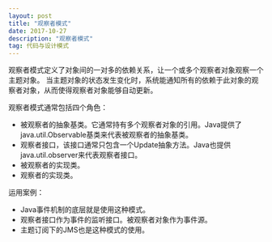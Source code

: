 ```yaml
---
layout: post
title: "观察者模式"
date: 2017-10-27
description: "观察者模式"
tag: 代码与设计模式
--- 
```


观察者模式定义了对象间的一对多的依赖关系，让一个或多个观察者对象观察一个主题对象。
当主题对象的状态发生变化时，系统能通知所有的依赖于此对象的观察者对象，从而使得观察者对象能够自动更新。

观察者模式通常包括四个角色：

* 被观察者的抽象基类。它通常持有多个观察者对象的引用。Java提供了java.util.Observable基类来代表被观察者的抽象基类。
* 观察者接口，该接口通常只包含一个Update抽象方法。Java也提供java.util.observer来代表观察者接口。
* 被观察者的实现类。
* 观察者的实现类。



运用案例：

* Java事件机制的底层就是使用这种模式。
* 观察者接口作为事件的监听接口。被观察者对象作为事件源。
* 主题订阅下的JMS也是这种模式的使用。